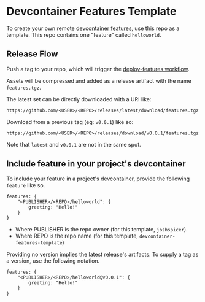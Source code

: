 # Devcontainer Features Template

To create your own remote [devcontainer features](#), use this repo as a template.  This repo contains one "feature" called `helloworld`.


## Release Flow

Push a tag to your repo, which will trigger the [deploy-features workflow](https://github.com/joshspicer/devcontainer-features-template/blob/main/.github/workflows/deploy-features.yml).

Assets will be compressed and added as a release artifact with the name `features.tgz`. 

The latest set can be directly downloaded with a URI like:

`https://github.com/<USER>/<REPO>/releases/latest/download/features.tgz`

Download from a previous tag (eg: `v0.0.1`) like so:

`https://github.com/<USER>/<REPO>/releases/download/v0.0.1/features.tgz`

Note that `latest` and `v0.0.1` are not in the same spot.


## Include feature in your project's devcontainer 

To include your feature in a project's devcontainer, provide the following `feature` like so.

```jsonc
features: {
    "<PUBLISHER>/<REPO>/helloworld": {
        greeting: "Hello!"
    }
}
```

- Where PUBLISHER is the repo owner (for this template, `joshspicer`).
- Where REPO is the repo name (for this template, `devcontainer-features-template`)

Providing no version implies the latest release's artifacts.  To supply a tag as a version, use the following notation.

```jsonc
features: {
    "<PUBLISHER>/<REPO>/helloworld@v0.0.1": {
        greeting: "Hello!"
    }
}
```
